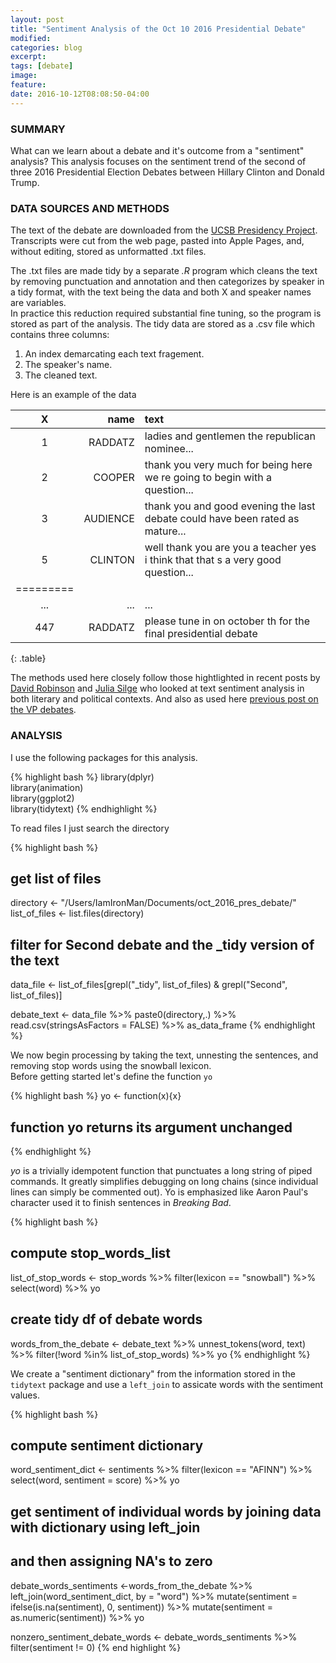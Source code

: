 ```yaml
---
layout: post
title: "Sentiment Analysis of the Oct 10 2016 Presidential Debate"
modified: 
categories: blog
excerpt:
tags: [debate]
image:
feature:
date: 2016-10-12T08:08:50-04:00
---
```


### SUMMARY   
What can we learn about a debate and it's outcome from a "sentiment" analysis? This analysis focuses on the sentiment trend of the second of three 2016 Presidential Election Debates between Hillary Clinton and Donald Trump. 

### DATA SOURCES AND METHODS   
The text of the debate are downloaded from the [UCSB Presidency Project](http://www.presidency.ucsb.edu/debates.php). Transcripts were cut from the web page, pasted into Apple Pages, and, without editing, stored as unformatted .txt files.   

The .txt files are made tidy by a separate _.R_ program which cleans the text by removing punctuation and annotation and then categorizes by speaker in a tidy format, with the text being the data and both X and speaker names are variables.  
In practice this reduction required substantial fine tuning, so the program is stored as part of the analysis. The tidy data are stored as a .csv file which contains three columns:    
1. An index demarcating each text fragement.  
2. The speaker's name.  
3. The cleaned text.  

Here is an example of the data

| X   | name       | text    |
|:---:|-----------:|:--------|
| 1   | RADDATZ    | ladies and gentlemen the republican nominee... |
| 2   | COOPER     | thank you very much for being here we re going to begin with a question... |
| 3   | AUDIENCE   | thank you and good evening the last debate could have been rated as mature... |
| 5   | CLINTON    | well thank you are you a teacher yes i think that that s a very good question... |
|=========
| ...  |   ...           | ...    |
| 447   | RADDATZ  | please tune in on october th for the final presidential debate   |
{: .table}

          
The methods used here closely follow those hightlighted in recent posts by [David Robinson](http://varianceexplained.org/r/trump-tweets/) and [Julia Silge](http://juliasilge.com/blog/Life-Changing-Magic/) who looked at text sentiment analysis in both literary and political contexts. And also as used here [previous post on the VP debates](http://rpubs.com/ww44ss/vp_debate).


### ANALYSIS   

I use the following packages for this analysis.

{% highlight bash %}
library(dplyr)  
library(animation)  
library(ggplot2)  
library(tidytext)
{% endhighlight %}

To read files I just search the directory

{% highlight bash %}

## get list of files 
directory <- "/Users/IamIronMan/Documents/oct_2016_pres_debate/"
list_of_files <- list.files(directory)

## filter for Second debate and the _tidy version of the text
data_file <- list_of_files[grepl("_tidy", list_of_files) & grepl("Second", list_of_files)]

debate_text <- data_file %>% paste0(directory,.) %>% 
    read.csv(stringsAsFactors = FALSE) %>% 
    as_data_frame
{% endhighlight %}




We now begin processing by taking the text, unnesting the sentences, and removing stop words using the snowball lexicon.   
Before getting started let's define the function `yo`  

{% highlight bash %}
yo <- function(x){x}
## function yo returns its argument unchanged
{% endhighlight %}

_yo_ is a trivially idempotent function that punctuates a long string of piped commands. It greatly simplifies debugging on long chains (since individual lines can simply be commented out). Yo is emphasized like Aaron Paul's character used it to finish sentences in _Breaking Bad_. 

{% highlight bash %}

## compute stop_words_list
list_of_stop_words <- stop_words %>%
    filter(lexicon == "snowball") %>% 
    select(word) %>% 
    yo


## create tidy df of debate words
words_from_the_debate <- debate_text %>%
    unnest_tokens(word, text) %>%
    filter(!word %in% list_of_stop_words) %>% 
    yo
{% endhighlight %}


We create a "sentiment dictionary" from the information stored in the `tidytext` package and use a `left_join` to assicate words with the sentiment values.  

{% highlight bash %}

## compute sentiment dictionary
word_sentiment_dict <- sentiments %>%
    filter(lexicon == "AFINN") %>%
    select(word, sentiment = score) %>%
    yo

## get sentiment of individual words by joining data with dictionary using left_join
## and then assigning NA's to zero
debate_words_sentiments <-words_from_the_debate %>%
left_join(word_sentiment_dict, by = "word") %>%
mutate(sentiment = ifelse(is.na(sentiment), 0, sentiment)) %>%
mutate(sentiment = as.numeric(sentiment)) %>%
yo

nonzero_sentiment_debate_words <- debate_words_sentiments %>% filter(sentiment != 0)
{% end highlight %}


